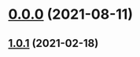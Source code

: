 # [0.0.0](https://github.com/AlexRogalskiy/java-patterns/compare/v1.0.1...v0.0.0) (2021-08-11)

## [1.0.1](https://github.com/AlexRogalskiy/java-patterns/compare/1.0.1...v1.0.1) (2021-02-18)
